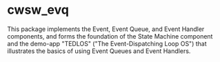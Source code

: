 # cwsw_evq

This package implements the Event, Event Queue, and Event Handler components, and forms the foundation of the State Machine component and the demo-app "TEDLOS" ("The Event-Dispatching Loop OS") that illustrates the basics of using Event Queues and Event Handlers.


